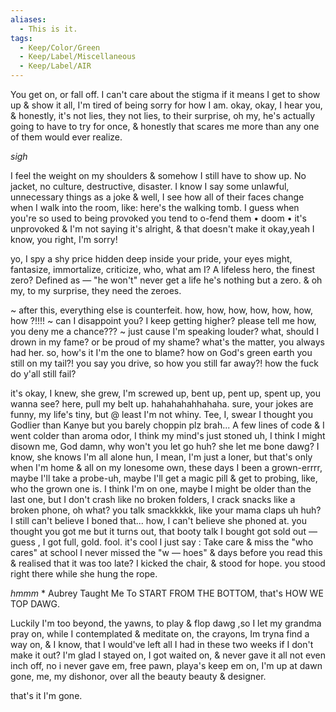 ```yaml
---
aliases:
  - This is it.
tags:
  - Keep/Color/Green
  - Keep/Label/Miscellaneous
  - Keep/Label/AIR
---
```



You get on, or fall off.
I can't care about the stigma if it means I get to show up & show it all, I'm tired of being sorry for how I am. 
okay, okay, I hear you, & honestly, it's not lies, they not lies, to their surprise, oh my, he's actually going to have to try for once, & honestly that scares me more than any one of them would ever realize. 

*sigh*

I feel the weight on my shoulders & somehow I still have to show up. No jacket, no culture, destructive, disaster.
I know I say some unlawful, unnecessary things as a joke & well, I see how all of their faces change when I walk into the room, like: here's the walking tomb.
I guess when you're so used to being provoked you tend to o-fend them • doom • it's unprovoked & I'm not saying it's alright, & that doesn't make it okay,yeah I know, you right, I'm sorry!

yo, I spy a shy price hidden deep inside your pride, your eyes might, fantasize, immortalize, criticize, who, what am I? 
A lifeless hero, the finest zero?
Defined as — "he won't" never get a life he's nothing but a zero.
& oh my, to my surprise, they need the zeroes.

~ after this, everything else is counterfeit.
       how, how, how, how, how, how, how ?!!!!
~ can I disappoint you? I keep getting higher?
       please tell me how, you deny me a chance???
~ just cause I'm speaking louder?
what, should I drown in my fame? or be proud of my shame?
what's the matter, you always had her.
so, how's it I'm the one to blame? 
how on God's green earth you still on my tail?! you say you drive, so how you still far away?! how the fuck do y'all still fail?

it's okay, I knew, she grew, I'm screwed up, bent up, pent up, spent up, you wanna see? here, pull my belt up.
hahahahahhahaha.
sure, your jokes are funny, my life's tiny, but @ least I'm not whiny.
Tee, I, swear I thought you Godlier than Kanye but you barely choppin plz brah...
A few lines of code & I went colder than aroma odor, I think my mind's just stoned uh, I think I might disown me, God damn, why won't you let go huh? she let me bone dawg? I know, she knows I'm all alone hun, I mean, I'm just a loner, 
but that's only when I'm home & all on my lonesome own, 
these days I been a grown-errrr, maybe I'll take a probe-uh, maybe I'll get a magic pill & get to probing, like, who the grown one is. 
I think I'm on one, maybe I might be older than the last one, but I don't crash like no broken folders, I crack snacks like a broken phone, oh what?
you talk smackkkkk, like your mama claps uh huh? I still can't believe I boned that...
how, I can't believe she phoned at.
you thought you got me but it turns out, 
that booty talk I bought got sold out — guess , I got full, gold. fool.
it's cool I just say : Take care & miss the "who cares" 
at school I never missed the "w — hoes"
& days before you read this & realised that it was too late? 
I kicked the chair, & stood for hope. 
you stood right there while she hung the rope.

*hmmm*
*
Aubrey Taught Me To START FROM THE BOTTOM, that's HOW WE TOP DAWG.

Luckily I'm too beyond, the yawns, to play & flop dawg
,so I let my grandma pray on, while I contemplated & meditate on, the crayons, Im tryna find a way on, & I know, that I would've left all I had in these two weeks if I don't make it out? I'm glad I stayed on, I got  waited on, & never gave it all not even inch off, no i  never gave em, free pawn, playa's keep em on, I'm up at dawn gone, me, my dishonor, over all the beauty beauty & designer. 

that's it I'm gone. 